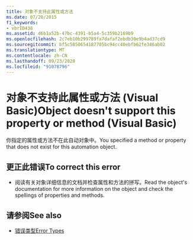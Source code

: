```yaml
---
title: 对象不支持此属性或方法
ms.date: 07/20/2015
f1_keywords:
- vbrID438
ms.assetid: d6b1a52b-47bc-4391-b5a4-5c359b2169b9
ms.openlocfilehash: 2c7eb10b299789fa7dafaf2ebdb30e9b4ad37cd9
ms.sourcegitcommit: bf5c5850654187705bc94cc40ebfb62fe346ab02
ms.translationtype: MT
ms.contentlocale: zh-CN
ms.lasthandoff: 09/23/2020
ms.locfileid: "91078796"
---
```

# <a name="object-doesnt-support-this-property-or-method-visual-basic"></a><span data-ttu-id="c7bf7-102">对象不支持此属性或方法 (Visual Basic)</span><span class="sxs-lookup"><span data-stu-id="c7bf7-102">Object doesn't support this property or method (Visual Basic)</span></span>

<span data-ttu-id="c7bf7-103">你指定的属性或方法不在此自动对象中。</span><span class="sxs-lookup"><span data-stu-id="c7bf7-103">You specified a method or property that does not exist for this automation object.</span></span>  
  
## <a name="to-correct-this-error"></a><span data-ttu-id="c7bf7-104">更正此错误</span><span class="sxs-lookup"><span data-stu-id="c7bf7-104">To correct this error</span></span>  
  
- <span data-ttu-id="c7bf7-105">阅读有关对象详细信息的文档并检查属性和方法的拼写。</span><span class="sxs-lookup"><span data-stu-id="c7bf7-105">Read the object's documentation for more information on the object and check the spellings of properties and methods.</span></span>  
  
## <a name="see-also"></a><span data-ttu-id="c7bf7-106">请参阅</span><span class="sxs-lookup"><span data-stu-id="c7bf7-106">See also</span></span>

- [<span data-ttu-id="c7bf7-107">错误类型</span><span class="sxs-lookup"><span data-stu-id="c7bf7-107">Error Types</span></span>](../programming-guide/language-features/error-types.md)
